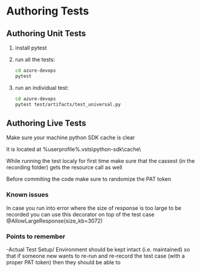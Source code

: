 # Authoring Tests

## Authoring Unit Tests

1. install pytest

1. run all the tests:

    ```bash
    cd azure-devops
    pytest
    ```

1. run an individual test:

    ```bash
    cd azure-devops
    pytest test/artifacts/test_universal.py
    ```

## Authoring Live Tests

Make sure your machine python SDK cache is clear

It is located at
%userprofile%\.vsts\python-sdk\cache\

While running the test localy for first time make sure that the cassest (in the recording folder) gets the resource call as well

Before commiting the code make sure to randomize the PAT token

### Known issues

In case you run into error where the size of response is too large to be recorded
you can use this decorator on top of the test case
@AllowLargeResponse(size_kb=3072)

### Points to remember

-Actual Test Setup/ Environment should be kept intact (i.e. maintained)
 so that if someone new wants to re-run and re-record the test case (with a proper PAT token) then
 they should be able to
